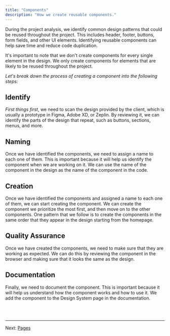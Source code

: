 ```yaml
---
title: "Components"
description: "How we create reusable components."
---
```


During the project analysis, we identify common design patterns that could be reused throughout the project. This includes header, footer, buttons, form fields, and other UI elements. Identifying reusable components can help save time and reduce code duplication.

It's important to note that we don't create components for every single element in the design. We only create components for elements that are likely to be reused throughout the project.

_Let's break down the process of creating a component into the following steps:_

## Identify
_First things first_, we need to scan the design provided by the client, which is usually a prototype in Figma, Adobe XD, or Zeplin. By reviewing it, we can identify the parts of the design that repeat, such as buttons, sections, menus, and more.

## Naming
Once we have identified the components, we need to assign a name to each one of them. This is important because it will help us identify the component when we are working on it. We can use the name of the component in the design as the name of the component in the code.

## Creation
Once we have identified the components and assigned a name to each one of them, we can start creating the component. We can create the component we prioritize the most first, and then move on to the other components. One pattern that we follow is to create the components in the same order that they appear in the design starting from the homepage.

## Quality Assurance
Once we have created the components, we need to make sure that they are working as expected. We can do this by reviewing the component in the browser and making sure that it looks the same as the design.

## Documentation
Finally, we need to document the component. This is important because it will help us understand how the component works and how to use it. We add the component to the Design System page in the documentation.

<br /><br />
***
Next: [Pages](/en/pages)